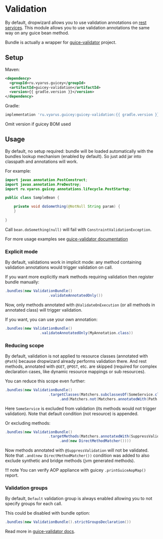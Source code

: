 # Validation

By default, dropwizard allows you to use validation annotations on [rest services](https://www.dropwizard.io/en/stable/manual/validation.html).
This module allows you to use validation annotations the same way on any guice bean method.

Bundle is actually a wrapper for [guice-validator](https://github.com/xvik/guice-validator) project.

## Setup

Maven:

```xml
<dependency>
  <groupId>ru.vyarus.guicey</groupId>
  <artifactId>guicey-validation</artifactId>
  <version>{{ gradle.version }}</version>
</dependency>
```

Gradle:

```groovy
implementation 'ru.vyarus.guicey:guicey-validation:{{ gradle.version }}'
```

Omit version if guicey BOM used

## Usage

By default, no setup required: bundle will be loaded automatically with the bundles lookup mechanism (enabled by default).
So just add jar into classpath and annotations will work.

For example:

```java
import javax.annotation.PostConstruct;
import javax.annotation.PreDestroy;
import ru.vyarus.guicey.annotations.lifecycle.PostStartup;

public class SampleBean {    

    private void doSomething(@NotNull String param) {        
    }
    
}
```         

Call `bean.doSomething(null)` will fail with `ConstraintValidationException`.

For more usage examples see [guice-validator documentation](https://github.com/xvik/guice-validator#examples) 

### Explicit mode

By default, validations work in implicit mode: any method containing validation annotations would trigger validation
on call.

If you want more explicitly mark methods requiring validation then register bundle manually:

```java
.bundles(new ValidationBundle()
                    .validateAnnotatedOnly())
```                                                     

Now, only methods annotated with `@ValidateOnExecution` (or all methods in annotated class)
will trigger validation.

If you want, you can use your own annotation:

```java
.bundles(new ValidationBundle()
                .validateAnnotatedOnly(MyAnnotation.class))
```                                                     

### Reducing scope

By default, validation is not applied to resource classes (annotated with `@Path`) because
dropwizard already performs validation there. And rest methods, annotated with `@GET`, `@POST`, etc. 
are skipped (required for complex declaration cases, like dynamic resource mappings or sub resources). 

You can reduce this scope even further:

```java
.bundles(new ValidationBundle()
                    .targetClasses(Matchers.subclassesOf(SomeService.class)
                         .and(Matchers.not(Matchers.annotatedWith(Path.class)))))
```                                                     

Here `SomeService` is excluded from validation (its methods would not trigger validation). 
Note that default condition (not resource) is appended.


Or excluding methods:

```java
.bundles(new ValidationBundle()
                    .targetMethods(Matchers.annotatedWith(SuppressValidation.class)
                         .and(new DirectMethodMatcher())))
```

Now methods annotated with `@SuppressValidation` will not be validated. Note that
`.and(new DirectMethodMatcher())` condition was added to also exclude synthetic and bridge methods (jvm generated methods).

!!! note 
    You can verify AOP appliance with guicey `.printGuiceAopMap()` report.

### Validation groups

By default, `Default` validation group is always enabled allowing you to not specify
groups for each call. 

This could be disabled with bundle option:

```java
.bundles(new ValidationBundle().strictGroupsDeclaration())
```

Read more in [guice-validator docs](https://github.com/xvik/guice-validator#default-group-specifics).
